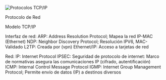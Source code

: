 ![Protocolos TCP/IP](https://1.bp.blogspot.com/-sP7X_BGLaPc/XEy2XYDYLJI/AAAAAAAAQSM/d5Vv2R8wusI-_lmZIp05HUNUA3Wdlt-4ACLcBGAs/s1600/Suite_de_Protocolos_TCPIP.png)

Protocolo de Red

Modelo TCP/IP

Interfaz de red:
    ARP: Address Resolution Protocol; Mapea la red IP-MAC (Ethernet)
    NDP: Neighbor Discovery Protocol; Resolución IPV6, MAC-Validado
    L2TP: Creada por (vpn)
    Ethernet/IP: Acceso a tarjetas de red

Red:
    IP: Internet Protocol
    IPSEC: Seguridad de protocolo de internet: Marco de normativas asegura las comunicaciones IP (cifrado, autentificación)
    ICMP: Internal Control Message Protocol
    IGMP: Internet Group Management Protocol; Permite envío de datos (IP) a destinos diversos